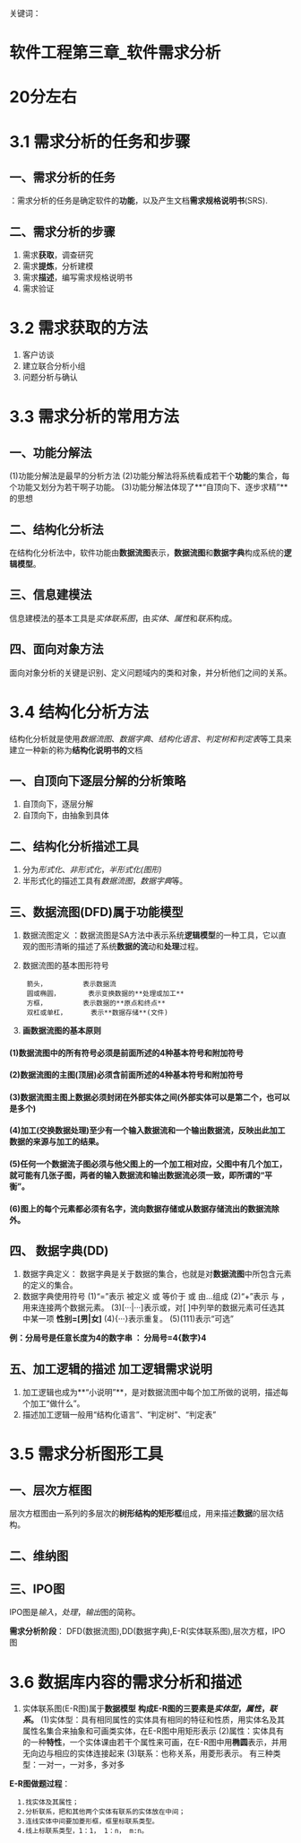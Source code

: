 关键词：


# 软件工程第三章_软件需求分析
# 20分左右

# 3.1 需求分析的任务和步骤
## 一、需求分析的任务
：需求分析的任务是确定软件的**功能**，以及产生文档**需求规格说明书**(SRS).

## 二、需求分析的步骤
1. 需求**获取**，调查研究
2. 需求**提炼**，分析建模
3. 需求**描述**，编写需求规格说明书
4. 需求验证


# 3.2 需求获取的方法
1. 客户访谈
2. 建立联合分析小组
3. 问题分析与确认

# 3.3 需求分析的常用方法

## 一、功能分解法
(1)功能分解法是最早的分析方法
(2)功能分解法将系统看成若干个**功能**的集合，每个功能又划分为若干啊子功能。
(3)功能分解法体现了**“自顶向下、逐步求精”**的思想

## 二、结构化分析法
在结构化分析法中，软件功能由**数据流图**表示，**数据流图**和**数据字典**构成系统的**逻辑模型**。

## 三、信息建模法
信息建模法的基本工具是*实体联系图*，由*实体*、*属性*和*联系*构成。

## 四、面向对象方法
面向对象分析的关键是识别、定义问题域内的类和对象，并分析他们之间的关系。


# 3.4 结构化分析方法
结构化分析就是使用*数据流图*、*数据字典*、*结构化语言*、*判定树和判定表*等工具来建立一种新的称为**结构化说明书的**文档
## 一、自顶向下逐层分解的分析策略
1. 自顶向下，逐层分解
2. 自顶向下，由抽象到具体

## 二、结构化分析描述工具
1. 分为*形式化*、*非形式化*，*半形式化(图形)*
2. 半形式化的描述工具有*数据流图*，*数据字典*等。

## 三、数据流图(DFD)属于**功能模型**
1. 数据流图定义
：数据流图是SA方法中表示系统**逻辑模型**的一种工具，它以直观的图形清晰的描述了系统**数据的流**动和**处理**过程。

2. 数据流图的基本图形符号

        箭头，       	表示数据流
        圆或椭圆，  		表示变换数据的**处理或加工**
        方框，       	表示数据的**原点和终点**
        双杠或单杠，		表示**数据存储**(文件)


3. **画数据流图的基本原则**
#### (1)数据流图中的所有符号必须是前面所述的**4种**基本符号和附加符号
#### (2)数据流图的主图(顶层)必须含前面所述的4种基本符号和附加符号
#### (3)数据流图主图上数据必须**封闭**在外部实体之间(外部实体可以是第二个，也可以是多个)
#### (4)加工(交换数据处理)至少有一个**输入**数据流和一个**输出**数据流，反映出此加工数据的来源与加工的结果。
#### (5)任何一个数据流子图必须与他父图上的一个加工相对应，父图中有几个加工，就可能有几张子图，两者的**输入数据流和输出数据流必须一致**，即所谓的“平衡”。
#### (6)图上的每个元素都必须有名字，流向数据存储或从数据存储流出的数据流除外。

## 四、 数据字典(DD)
1. 数据字典定义：
数据字典是关于数据的集合，也就是对**数据流图**中所包含元素的定义的集合。
2. 数据字典使用符号
(1)“=”表示 被定义 或 等价于 或 由...组成
(2)“+”表示 与 ，用来连接两个数据元素。
(3)[···|···]表示或，对[ ]中列举的数据元素可任选其中某一项
**性别=[男|女]**
(4){···}表示重复。
(5)(111)表示“可选”

**例：分局号是任意长度为4的数字串 ： 分局号=4{数字}4**


## 五、加工逻辑的描述 加工逻辑需求说明
1. 加工逻辑也成为**“小说明”**，是对数据流图中每个加工所做的说明，描述每个加工“做什么”。
2. 描述加工逻辑一般用“结构化语言”、“判定树”、“判定表”


# 3.5 需求分析图形工具
## 一、层次方框图
层次方框图由一系列的多层次的**树形结构的矩形框**组成，用来描述**数据**的层次结构。

## 二、维纳图

## 三、IPO图
IPO图是*输入*，*处理*，*输出*图的简称。

**需求分析阶段**：
DFD(数据流图),DD(数据字典),E-R(实体联系图),层次方框，IPO图

# 3.6 数据库内容的需求分析和描述
1. 实体联系图(E-R图)属于**数据模型**
	**构成E-R图的三要素是*实体型*，*属性*，*联系*。**
(1)实体型：具有相同属性的实体具有相同的特征和性质，用实体名及其属性名集合来抽象和可画类实体，在E-R图中用矩形表示
(2)属性：实体具有的一种**特性**，一个实体课由若干个属性来可画，在E-R图中用**椭圆**表示，并用无向边与相应的实体连接起来
(3)联系：也称关系，用菱形表示。
	有三种类型：一对一，一对多，多对多

**E-R图做题过程**：

      1.找实体及其属性；
      2.分析联系，把和其他两个实体有联系的实体放在中间；
      3.连线实体中间要加菱形框，框里标联系类型。
      4.线上标联系类型，1：1， 1：n， m:n。


